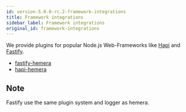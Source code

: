 ```yaml
---
id: version-5.0.0-rc.2-framework-integrations
title: Framework integrations
sidebar_label: Framework integrations
original_id: framework-integrations
---
```


We provide plugins for popular Node.js Web-Frameworks like [Hapi](https://github.com/hapijs/hapi) and [Fastify](https://github.com/fastify/fastify).

- [fastify-hemera](https://github.com/hemerajs/fastify-hemera)
- [hapi-hemera](https://github.com/hemerajs/hapi-hemera)

## Note

Fastify use the same plugin system and logger as hemera.

